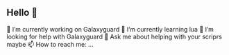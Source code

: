## Hello 👋


🔭 I’m currently working on Galaxyguard
🌱 I’m currently learning lua
🤑 I’m looking for help with Galaxyguard
💬 Ask me about helping with your scriprs maybe
📫 How to reach me: ...

